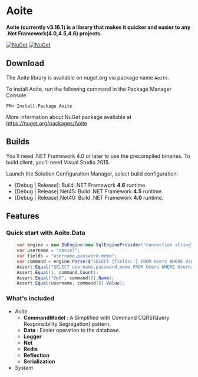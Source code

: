 ﻿# Aoite

**Aoite (currently v3.16.1) is a library that makes it quicker and easier to any .Net Framework(4.0,4.5,4.6) projects.**

[![NuGet](https://img.shields.io/nuget/v/Nuget.Core.svg)](https://www.nuget.org/packages/Aoite)
[![NuGet](https://img.shields.io/nuget/dt/Microsoft.AspNet.Mvc.svg)](https://www.nuget.org/packages/Aoite/)

## Download

The Aoite library is available on nuget.org via package name `Aoite`.

To install Aoite, run the following command in the Package Manager Console

    PM> Install-Package Aoite

More information about NuGet package avaliable at https://nuget.org/packages/Aoite

## Builds

You'll need .NET Framework 4.0 or later to use the precompiled binaries. To build client, you'll need Visual Studio 2015.

Launch the Solution Configuration Manager, select build configuration:

- [Debug | Release]: Build .NET Framework **4.6** runtime.
- [Debug | Release].Net45: Build .NET Framework **4.5** runtime.
- [Debug | Release].Net40: Build .NET Framework **4.0** runtime.


## Features

### Quick start with Aoite.Data

```c#
    var engine = new DbEngine(new SqlEngineProvider("connection string"));
    var username = "daniel";
    var fields = "username,password,memo";
    var command = engine.Parse($"SELECT {fields::} FROM Users WHERE Username = {username}");
    Assert.Equal("SELECT username,password,memo FROM Users WHERE Username = @p0", command.Text);
    Assert.Equal(1, command.Count);
    Assert.Equal("@p0", command[0].Name);
    Assert.Equal(username, command[0].Value);
```

### What's included

+ *Aoite*
    - **CommandModel** : A Simplified with Command CQRS(Query Responsibility Segregation) pattern.
    - **Data** : Easier operation to the database.
    - **Logger**
    - **Net**
    - **Redis**
    - **Reflection**
    - **Serialization**
+ *System*
